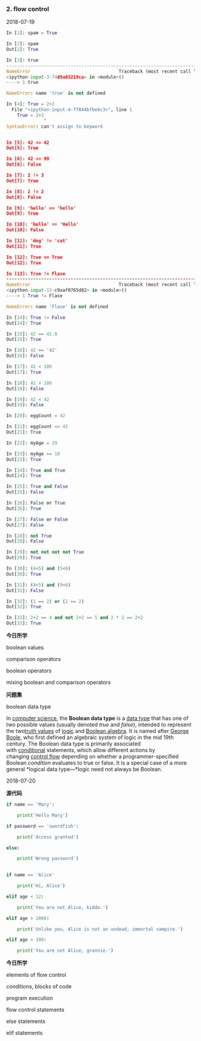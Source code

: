 ### 2. flow control 

2018-07-19

```python
In [1]: spam = True

In [2]: spam
Out[2]: True

In [3]: true
---------------------------------------------------------------------------
NameError                                 Traceback (most recent call last)
<ipython-input-3-74d9a83219ca> in <module>()
----> 1 true

NameError: name 'true' is not defined

In [4]: True = 2+2
  File "<ipython-input-4-ff844bfbe6c3>", line 1
    True = 2+2
              ^
SyntaxError: can't assign to keyword


In [5]: 42 == 42
Out[5]: True

In [6]: 42 == 99
Out[6]: False

In [7]: 2 != 3
Out[7]: True

In [8]: 2 != 2
Out[8]: False

In [9]: 'hello' == 'hello'
Out[9]: True

In [10]: 'hello' == 'Hello'
Out[10]: False

In [11]: 'dog' != 'cat'
Out[11]: True

In [12]: True == True
Out[12]: True

In [13]: True != Flase
---------------------------------------------------------------------------
NameError                                 Traceback (most recent call last)
<ipython-input-13-c9aaf0765d82> in <module>()
----> 1 True != Flase

NameError: name 'Flase' is not defined

In [14]: True != False
Out[14]: True

In [15]: 42 == 42.0
Out[15]: True

In [16]: 42 == '42'
Out[16]: False

In [17]: 42 < 100
Out[17]: True

In [18]: 42 > 100
Out[18]: False

In [19]: 42 < 42
Out[19]: False

In [20]: eggCount = 42

In [21]: eggCount <= 42
Out[21]: True

In [22]: myAge = 29

In [23]: myAge >= 10
Out[23]: True

In [24]: True and True
Out[24]: True

In [25]: True and False
Out[25]: False

In [26]: False or True
Out[26]: True

In [27]: False or False
Out[27]: False

In [28]: not True
Out[28]: False

In [29]: not not not not True
Out[29]: True

In [30]: (4<5) and (5<6)
Out[30]: True

In [31]: (4<5) and (9<6)
Out[31]: False

In [32]: (1 == 2) or (2 == 2)
Out[32]: True

In [33]: 2+2 == 4 and not 2+2 == 5 and 2 * 2 == 2+2
Out[33]: True


```

**今日所学**

boolean values

comparison operators

boolean operators

mixing boolean and comparison operators

**问题集**

boolean data type

In [computer science](https://en.wikipedia.org/wiki/Computer_science), the **Boolean data type** is a [data type](https://en.wikipedia.org/wiki/Data_type) that has one of two possible values (usually denoted *true* and *false*), intended to represent the two[truth values](https://en.wikipedia.org/wiki/Truth_value) of [logic](https://en.wikipedia.org/wiki/Logic) and [Boolean algebra](https://en.wikipedia.org/wiki/Boolean_algebra). It is named after [George Boole](https://en.wikipedia.org/wiki/George_Boole), who first defined an algebraic system of logic in the mid 19th century. The Boolean data type is primarily associated with [conditional](https://en.wikipedia.org/wiki/Conditional_(computer_programming)) statements, which allow different actions by changing [control flow](https://en.wikipedia.org/wiki/Control_flow) depending on whether a programmer-specified Boolean *condition* evaluates to true or false. It is a special case of a more general *logical data type—*logic need not always be Boolean. 



2018-07-20

**源代码**

```python
if name == 'Mary':

    print('Hello Mary')

if password == 'swordfish':

    print('Access granted')

else:

    print('Wrong password')
    

if name == 'Alice'

    print('Hi, Alice')

elif age < 12:

    print('You are not Alice, kiddo.')

elif age > 2000:

    print('Unlike you, Alice is not an undead, immortal vampire.')

elif age > 100:

    print('You are not Alice, grannie.')

```

**今日所学**

elements of flow control

conditions, blocks of code

program execution

flow control statements

else statements

elif statements

